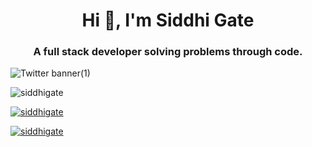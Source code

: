 <h1 align="center">Hi 👋, I'm Siddhi Gate</h1>
<h3 align="center">A full stack developer solving problems through code.</h3>

![Twitter banner(1)](https://user-images.githubusercontent.com/80971056/200119737-1eefd58a-b7ec-4675-a67a-ccc77b448a80.png)


<p align="left"> <img src="https://komarev.com/ghpvc/?username=siddhigate&label=Profile%20views&color=0e75b6&style=flat" alt="siddhigate" /> </p>

<p align="left"> <a href="https://twitter.com/siddhigate" target="blank"><img src="https://img.shields.io/twitter/follow/siddhigate?logo=twitter&style=for-the-badge" alt="siddhigate" /></a> </p>

<p align="left"> <a href="https://www.linkedin.com/in/siddhigate" target="blank"><img src="https://img.shields.io/badge/LinkedIn-0077B5?style=for-the-badge&logo=linkedin&logoColor=white" alt="siddhigate" /></a> </p>

